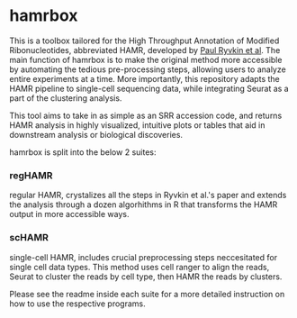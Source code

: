# hamrbox
This is a toolbox tailored for the High Throughput Annotation of Modified Ribonucleotides, abbreviated HAMR, developed by [Paul Ryvkin et al](https://rnajournal.cshlp.org/content/19/12/1684).
The main function of hamrbox is to make the original method more accessible by automating the tedious pre-processing steps, allowing 
users to analyze entire experiments at a time. More importantly, this repository adapts the HAMR pipeline to single-cell sequencing data, 
while integrating Seurat as a part of the clustering analysis. 

This tool aims to take in as simple as an SRR accession code, and returns HAMR analysis in highly visualized, intuitive plots or tables that aid in downstream analysis or biological discoveries. 

hamrbox is split into the below 2 suites: 
### regHAMR
regular HAMR, crystalizes all the steps in Ryvkin et al.'s paper and extends the analysis through a dozen algorhithms in R
that transforms the HAMR output in more accessible ways.

### scHAMR
single-cell HAMR, includes crucial preprocessing steps neccesitated for single cell data types. This method uses cell ranger
to align the reads, Seurat to cluster the reads by cell type, then HAMR the reads by clusters. 

Please see the readme inside each suite for a more detailed instruction on how to use the respective programs. 
